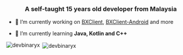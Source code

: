 <h3 align="center">A self-taught 15 years old developer from Malaysia</h3>

- 🔭 I’m currently working on [BXClient](https://github.com/DevBinaryX/BXClient), [BXClient-Android](https://github.com/DevBinaryX/BXClient-Android) and more

- 🌱 I’m currently learning **Java, Kotlin and C++**

<p><img align="left" src="https://github-readme-stats.vercel.app/api/top-langs?username=devbinaryx&show_icons=true&theme=dracula&locale=en&layout=compact" alt="devbinaryx" /></p>

<p>&nbsp;<img align="center" src="https://github-readme-stats.vercel.app/api?username=devbinaryx&show_icons=true&theme=dracula&locale=en" alt="devbinaryx" /></p>

